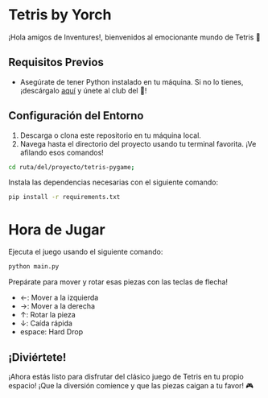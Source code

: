 # Tetris by Yorch

¡Hola amigos de Inventures!, bienvenidos al emocionante mundo de Tetris 🚀

## Requisitos Previos
- Asegúrate de tener Python instalado en tu máquina. Si no lo tienes, ¡descárgalo [aquí](https://www.python.org/downloads/) y únete al club del 🐍!

## Configuración del Entorno
1. Descarga o clona este repositorio en tu máquina local.
2. Navega hasta el directorio del proyecto usando tu terminal favorita. ¡Ve afilando esos comandos!

```bash
cd ruta/del/proyecto/tetris-pygame;
```

Instala las dependencias necesarias con el siguiente comando:

```bash
pip install -r requirements.txt
```
# Hora de Jugar

Ejecuta el juego usando el siguiente comando:
```bash
python main.py
```
Prepárate para mover y rotar esas piezas con las teclas de flecha!

- ←: Mover a la izquierda
- →: Mover a la derecha
- ↑: Rotar la pieza
- ↓: Caída rápida
- espace: Hard Drop

## ¡Diviértete!
¡Ahora estás listo para disfrutar del clásico juego de Tetris en tu propio espacio! ¡Que la diversión comience y que las piezas caigan a tu favor! 🎮
